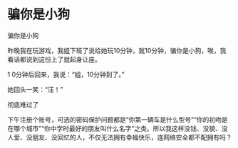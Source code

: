 # 骗你是小狗

骗你是小狗 

昨晚我在玩游戏，我姐下班了说给她玩10分钟，就10分钟，骗你是小狗，唉，我看话都说到这份上了就起身让座。 

1 0分钟后回来，我说：“姐，10分钟到了。” 

她回头一笑：“汪！” 

彻底难过了 

下午注册个账号，可选的密码保护问题都是“你第一辆车是什么型号”“你的初吻是在哪个城市”“你中学时最好的朋友叫什么名字”之类。所以我这样没钱、没貌、没人爱、没朋友、没回忆的人，不仅无法拥有幸福快乐，连网络安全都不配拥有吗？